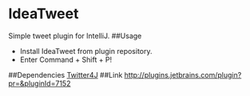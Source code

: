 IdeaTweet
==========

Simple tweet plugin for IntelliJ.
##Usage
- Install IdeaTweet from plugin repository.
- Enter Command + Shift + P!

##Dependencies
<a target="blank" href="http://twitter4j.org/ja/index.html">Twitter4J</a>
##Link
http://plugins.jetbrains.com/plugin?pr=&pluginId=7152
